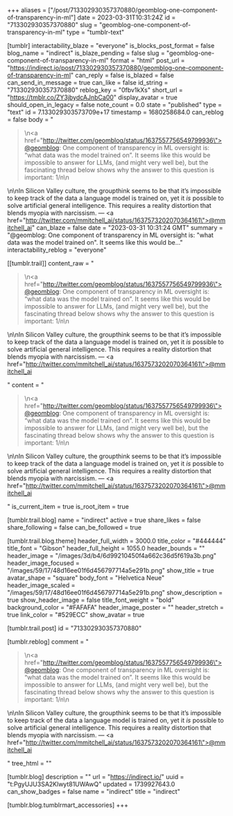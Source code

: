 +++
aliases = ["/post/713302930357370880/geomblog-one-component-of-transparency-in-ml"]
date = 2023-03-31T10:31:24Z
id = "713302930357370880"
slug = "geomblog-one-component-of-transparency-in-ml"
type = "tumblr-text"

[tumblr]
interactability_blaze = "everyone"
is_blocks_post_format = false
blog_name = "indirect"
is_blaze_pending = false
slug = "geomblog-one-component-of-transparency-in-ml"
format = "html"
post_url = "https://indirect.io/post/713302930357370880/geomblog-one-component-of-transparency-in-ml"
can_reply = false
is_blazed = false
can_send_in_message = true
can_like = false
id_string = "713302930357370880"
reblog_key = "0fbv1kXs"
short_url = "https://tmblr.co/ZY3jbydcAJnbCa00"
display_avatar = true
should_open_in_legacy = false
note_count = 0.0
state = "published"
type = "text"
id = 7.133029303573709e+17
timestamp = 1680258684.0
can_reblog = false
body = "<blockquote><p>\n<a href=\"http://twitter.com/geomblog/status/1637557756549799936\">@geomblog</a>: One component of transparency in ML oversight is: &ldquo;what data was the model trained on&rdquo;. It seems like this would be impossible to answer for LLMs, (and might very well be), but the fascinating thread below shows why the answer to this question is important: 1/n\n</p></blockquote>\n\nIn Silicon Valley culture, the groupthink seems to be that it&rsquo;s impossible to keep track of the data a language model is trained on, yet it *is* possible to solve artificial general intelligence. This requires a reality distortion that blends myopia with narcissism. — <a href=\"http://twitter.com/mmitchell_ai/status/1637573202070364161\">@mmitchell_ai</a>"
can_blaze = false
date = "2023-03-31 10:31:24 GMT"
summary = "@geomblog: One component of transparency in ML oversight is: \"what data was the model trained on\". It seems like this would be..."
interactability_reblog = "everyone"

[[tumblr.trail]]
content_raw = "<p><blockquote><p>\n<a href=\"http://twitter.com/geomblog/status/1637557756549799936\">@geomblog</a>: One component of transparency in ML oversight is: “what data was the model trained on”. It seems like this would be impossible to answer for LLMs, (and might very well be), but the fascinating thread below shows why the answer to this question is important: 1/n\n</p></blockquote>\n\nIn Silicon Valley culture, the groupthink seems to be that it’s impossible to keep track of the data a language model is trained on, yet it *is* possible to solve artificial general intelligence. This requires a reality distortion that blends myopia with narcissism. — <a href=\"http://twitter.com/mmitchell_ai/status/1637573202070364161\">@mmitchell_ai</a></p>"
content = "<p><blockquote><p>\n<a href=\"http://twitter.com/geomblog/status/1637557756549799936\">@geomblog</a>: One component of transparency in ML oversight is: &ldquo;what data was the model trained on&rdquo;. It seems like this would be impossible to answer for LLMs, (and might very well be), but the fascinating thread below shows why the answer to this question is important: 1/n\n</p></blockquote>\n\nIn Silicon Valley culture, the groupthink seems to be that it&rsquo;s impossible to keep track of the data a language model is trained on, yet it *is* possible to solve artificial general intelligence. This requires a reality distortion that blends myopia with narcissism. &mdash; <a href=\"http://twitter.com/mmitchell_ai/status/1637573202070364161\">@mmitchell_ai</a></p>"
is_current_item = true
is_root_item = true

[tumblr.trail.blog]
name = "indirect"
active = true
share_likes = false
share_following = false
can_be_followed = true

[tumblr.trail.blog.theme]
header_full_width = 3000.0
title_color = "#444444"
title_font = "Gibson"
header_full_height = 1055.0
header_bounds = ""
header_image = "/images/3d/b4/6d99210450f4a662c36d5f619a3b.png"
header_image_focused = "/images/59/17/48d16ee01f6d456797714a5e291b.png"
show_title = true
avatar_shape = "square"
body_font = "Helvetica Neue"
header_image_scaled = "/images/59/17/48d16ee01f6d456797714a5e291b.png"
show_description = true
show_header_image = false
title_font_weight = "bold"
background_color = "#FAFAFA"
header_image_poster = ""
header_stretch = true
link_color = "#529ECC"
show_avatar = true

[tumblr.trail.post]
id = "713302930357370880"

[tumblr.reblog]
comment = "<p><blockquote><p>\n<a href=\"http://twitter.com/geomblog/status/1637557756549799936\">@geomblog</a>: One component of transparency in ML oversight is: “what data was the model trained on”. It seems like this would be impossible to answer for LLMs, (and might very well be), but the fascinating thread below shows why the answer to this question is important: 1/n\n</p></blockquote>\n\nIn Silicon Valley culture, the groupthink seems to be that it’s impossible to keep track of the data a language model is trained on, yet it *is* possible to solve artificial general intelligence. This requires a reality distortion that blends myopia with narcissism. — <a href=\"http://twitter.com/mmitchell_ai/status/1637573202070364161\">@mmitchell_ai</a></p>"
tree_html = ""

[tumblr.blog]
description = ""
url = "https://indirect.io/"
uuid = "t:PgyUJU3SA2Klwyt81UWAwQ"
updated = 1739927643.0
can_show_badges = false
name = "indirect"
title = "indirect"

[tumblr.blog.tumblrmart_accessories]
+++
